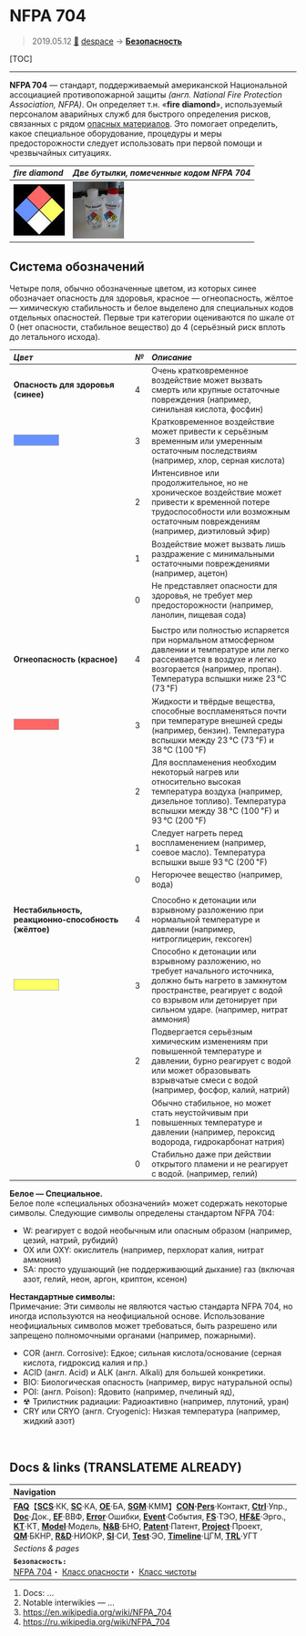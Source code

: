 # NFPA 704
> 2019.05.12 [🚀](../index/index.md) [despace](index.md) → **[Безопасность](qm.md)**

[TOC]

---

**NFPA 704** — стандарт, поддерживаемый американской Национальной ассоциацией противопожарной защиты *(англ. National Fire Protection Association, NFPA)*. Он определяет т.н. «**fire diamond**», используемый персоналом аварийных служб для быстрого определения рисков, связанных с рядом [опасных материалов](qm.md). Это помогает определить, какое специальное оборудование, процедуры и меры предосторожности следует использовать при первой помощи и чрезвычайных ситуациях.

|*fire diamond*|*Две бутылки, помеченные кодом NFPA 704*|
|:--|:--|
|[![](f/safety/nfpa_704_thumb.jpg)](f/safety/nfpa_704.png)|[![](f/safety/nalgene_bottles_thumb.jpg)](f/safety/nalgene_bottles.jpg)|



## Система обозначений
Четыре поля, обычно обозначенные цветом, из которых синее обозначает опасность для здоровья, красное — огнеопасность, жёлтое — химическую стабильность и белое выделено для специальных кодов отдельных опасностей. Первые три категории оцениваются по шкале от 0 (нет опасности, стабильное вещество) до 4 (серьёзный риск вплоть до летального исхода).

|*Цвет*|*№*|*Описание*|
|:--|:--|:--|
|**Опасность для здоровья (синее)**|4|Очень кратковременное воздействие может вызвать смерть или крупные остаточные повреждения (например, синильная кислота, фосфин)|
|![](f/safety/nfpa_704_blue.png)|3|Кратковременное воздействие может привести к серьёзным временным или умеренным остаточным последствиям (например, хлор, серная кислота)|
| |2|Интенсивное или продолжительное, но не хроническое воздействие может привести к временной потере трудоспособности или возможным остаточным повреждениям (например, диэтиловый эфир)|
| |1|Воздействие может вызвать лишь раздражение с минимальными остаточными повреждениями (например, ацетон)|
| |0|Не представляет опасности для здоровья, не требует мер предосторожности (например, ланолин, пищевая сода)|
| | | |
|**Огнеопасность (красное)**|4|Быстро или полностью испаряется при нормальном атмосферном давлении и температуре или легко рассеивается в воздухе и легко возгорается (например, пропан). Температура вспышки ниже 23 ℃ (73 ℉)|
|![](f/safety/nfpa_704_red.png)|3|Жидкости и твёрдые вещества, способные воспламеняться почти при температуре внешней среды (например, бензин). Температура вспышки между 23 ℃ (73 ℉) и 38 ℃ (100 ℉)|
| |2|Для воспламенения необходим некоторый нагрев или относительно высокая температура воздуха (например, дизельное топливо). Температура вспышки между 38 ℃ (100 ℉) и 93 ℃ (200 ℉)|
| |1|Следует нагреть перед воспламенением (например, соевое масло). Температура вспышки выше 93 ℃ (200 ℉)|
| |0|Негорючее вещество (например, вода)|
| | | |
|**Нестабильность, реакционно‑способность (жёлтое)**|4|Способно к детонации или взрывному разложению при нормальной температуре и давлении (например, нитроглицерин, гексоген)|
|![](f/safety/nfpa_704_yellow.png)|3|Способно к детонации или взрывному разложению, но требует начального источника, должно быть нагрето в замкнутом пространстве, реагирует с водой со взрывом или детонирует при сильном ударе. (например, нитрат аммония)|
| |2|Подвергается серьёзным химическим изменениям при повышенной температуре и давлении, бурно реагирует с водой или может образовывать взрывчатые смеси с водой (например, фосфор, калий, натрий)|
| |1|Обычно стабильное, но может стать неустойчивым при повышенных температуре и давлении (например, пероксид водорода, гидрокарбонат натрия)|
| |0|Стабильно даже при действии открытого пламени и не реагирует с водой. (например, гелий)|

**Белое — Специальное.**  
Белое поле «специальных обозначений» может содержать некоторые символы. Следующие символы определены стандартом NFPA 704:

   - W: реагирует с водой необычным или опасным образом (например, цезий, натрий, рубидий)
   - OX или OXY: окислитель (например, перхлорат калия, нитрат аммония)
   - SA: просто удушающий (не поддерживающий дыхание) газ (включая азот, гелий, неон, аргон, криптон, ксенон)

**Нестандартные символы:**  
Примечание: Эти символы не являются частью стандарта NFPA 704, но иногда используются на неофициальной основе. Использование неофициальных символов может требоваться, быть разрешено или запрещено полномочными органами (например, пожарными).
   - COR (англ. Corrosive): Едкое; сильная кислота/основание (серная кислота, гидроксид калия и пр.)
   - ACID (англ. Acid) и ALK (англ. Alkali) для большей конкретики.
   - BIO: Биологическая опасность (например, вирус натуральной оспы)
   - POI: (англ. Poison): Ядовито (например, пчелиный яд),
   - ☢ Трилистник радиации: Радиоактивно (например, плутоний, уран)
   - CRY или CRYO (англ. Cryogenic): Низкая температура (например, жидкий азот)



<p style="page-break-after:always"> </p>

## Docs & links (TRANSLATEME ALREADY)
|Navigation|
|:--|
|**[FAQ](faq.md)**【**[SCS](scs.md)**·КК, **[SC](sc.md)**·КА, **[OE](oe.md)**·БА, **[SGM](sgm.md)**·КММ】**[CON](contact.md)·[Pers](person.md)**·Контакт, **[Ctrl](control.md)**·Упр., **[Doc](doc.md)**·Док., **[EF](ef.md)**·ВВФ, **[Error](error.md)**·Ошибки, **[Event](event.md)**·События, **[FS](fs.md)**·ТЭО, **[HF&E](hfe.md)**·Эрго., **[KT](kt.md)**·КТ, **[Model](model.md)**·Модель, **[N&B](nnb.md)**·БНО, **[Patent](патент.md)**·Патент, **[Project](project.md)**·Проект, **[QM](qm.md)**·БКНР, **[R&D](rnd.md)**·НИОКР, **[SI](si.md)**·СИ, **[Test](test.md)**·ЭО, **[Timeline](timeline.md)**·ЦГМ, **[TRL](trl.md)**·УГТ|
|*Sections & pages*|
|**`Безопасность:`**<br> [NFPA 704](nfpa_704.md)・ [Класс опасности](danger_goods.md)・ [Класс чистоты](clean_lvl.md)|

   1. Docs: …
   1. Notable interwikies — …
   1. <https://en.wikipedia.org/wiki/NFPA_704>
   1. <https://ru.wikipedia.org/wiki/NFPA_704>


